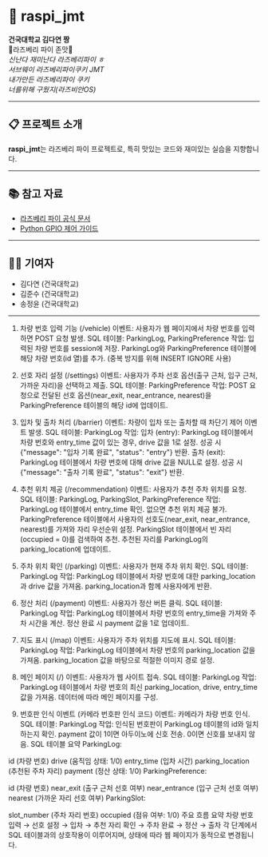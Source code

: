 # 🍓 raspi_jmt

**건국대학교 김다연 짱**  
🍓라즈베리 파이 존맛🍓  
_신난다 재미난다 라즈베리파이 ㅎ_  
_서브웨이 라즈베리파이쿠키 JMT_  
_내가만든 라즈베리파이 쿠키_  
_너를위해 구웠지(라즈비안OS)_  

---

## 📋 프로젝트 소개

**raspi_jmt**는 라즈베리 파이 프로젝트로, 특히 맛있는 코드와 재미있는 실습을 지향합니다.  

---

## 📚 참고 자료
- [라즈베리 파이 공식 문서](https://www.raspberrypi.org/documentation/)
- [Python GPIO 제어 가이드](https://source-gpio-control.com)

---

## 👩‍💻 기여자
- 김다연 (건국대학교)
- 김준수 (건국대학교)
- 송정윤 (건국대학교)

---

1. 차량 번호 입력 기능 (/vehicle)
이벤트: 사용자가 웹 페이지에서 차량 번호를 입력하면 POST 요청 발생.
SQL 테이블: ParkingLog, ParkingPreference
작업:
입력된 차량 번호를 session에 저장.
ParkingLog와 ParkingPreference 테이블에 해당 차량 번호(id 열)를 추가. (중복 방지를 위해 INSERT IGNORE 사용)

2. 선호 자리 설정 (/settings)
이벤트: 사용자가 주차 선호 옵션(출구 근처, 입구 근처, 가까운 자리)을 선택하고 제출.
SQL 테이블: ParkingPreference
작업:
POST 요청으로 전달된 선호 옵션(near_exit, near_entrance, nearest)을 ParkingPreference 테이블의 해당 id에 업데이트.
3. 입차 및 출차 처리 (/barrier)
이벤트: 차량이 입차 또는 출차할 때 차단기 제어 이벤트 발생.
SQL 테이블: ParkingLog
작업:
입차 (entry):
ParkingLog 테이블에서 차량 번호와 entry_time 값이 있는 경우, drive 값을 1로 설정.
성공 시 {"message": "입차 기록 완료", "status": "entry"} 반환.
출차 (exit):
ParkingLog 테이블에서 차량 번호에 대해 drive 값을 NULL로 설정.
성공 시 {"message": "출차 기록 완료", "status": "exit"} 반환.
4. 추천 위치 제공 (/recommendation)
이벤트: 사용자가 추천 주차 위치를 요청.
SQL 테이블: ParkingLog, ParkingSlot, ParkingPreference
작업:
ParkingLog 테이블에서 entry_time 확인. 없으면 추천 위치 제공 불가.
ParkingPreference 테이블에서 사용자의 선호도(near_exit, near_entrance, nearest)를 가져와 자리 우선순위 설정.
ParkingSlot 테이블에서 빈 자리(occupied = 0)를 검색하여 추천.
추천된 자리를 ParkingLog의 parking_location에 업데이트.
5. 주차 위치 확인 (/parking)
이벤트: 사용자가 현재 주차 위치 확인.
SQL 테이블: ParkingLog
작업:
ParkingLog 테이블에서 차량 번호에 대한 parking_location과 drive 값을 가져옴.
parking_location과 함께 사용자에게 반환.
6. 정산 처리 (/payment)
이벤트: 사용자가 정산 버튼 클릭.
SQL 테이블: ParkingLog
작업:
ParkingLog 테이블에서 차량 번호의 entry_time을 가져와 주차 시간을 계산.
정산 완료 시 payment 값을 1로 업데이트.
7. 지도 표시 (/map)
이벤트: 사용자가 주차 위치를 지도에 표시.
SQL 테이블: ParkingLog
작업:
ParkingLog 테이블에서 차량 번호의 parking_location 값을 가져옴.
parking_location 값을 바탕으로 적절한 이미지 경로 설정.
8. 메인 페이지 (/)
이벤트: 사용자가 웹 사이트 접속.
SQL 테이블: ParkingLog
작업:
ParkingLog 테이블에서 차량 번호의 최신 parking_location, drive, entry_time 값을 가져옴.
데이터에 따라 메인 페이지를 구성.
9. 번호판 인식 이벤트 (카메라 번호판 인식 코드)
이벤트: 카메라가 차량 번호 인식.
SQL 테이블: ParkingLog
작업:
인식된 번호판이 ParkingLog 테이블의 id와 일치하는지 확인.
payment 값이 1이면 아두이노에 신호 전송. 0이면 신호를 보내지 않음.
SQL 테이블 요약
ParkingLog:

id (차량 번호)
drive (움직임 상태: 1/0)
entry_time (입차 시간)
parking_location (추천된 주차 자리)
payment (정산 상태: 1/0)
ParkingPreference:

id (차량 번호)
near_exit (출구 근처 선호 여부)
near_entrance (입구 근처 선호 여부)
nearest (가까운 자리 선호 여부)
ParkingSlot:

slot_number (주차 자리 번호)
occupied (점유 여부: 1/0)
주요 흐름 요약
차량 번호 입력 → 선호 설정 → 입차 → 추천 자리 확인 → 주차 완료 → 정산 → 출차
각 단계에서 SQL 테이블과의 상호작용이 이루어지며, 상태에 따라 웹 페이지가 동적으로 변경됩니다.

